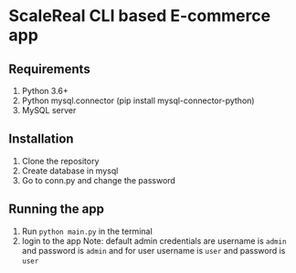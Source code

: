 # ScaleReal CLI based E-commerce app

## Requirements

1. Python 3.6+
2. Python mysql.connector (pip install mysql-connector-python)
3. MySQL server

## Installation

1. Clone the repository
2. Create database in mysql
3. Go to conn.py and change the password

## Running the app

1. Run `python main.py` in the terminal
2. login to the app
   Note: default admin credentials are username is `admin` and password is `admin`
   and for user username is `user` and password is `user`
